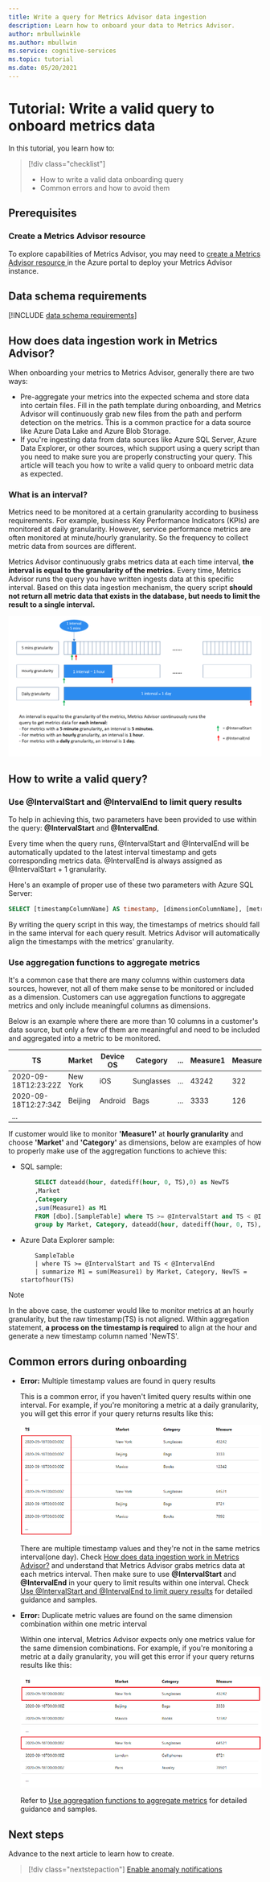 ```yaml
---
title: Write a query for Metrics Advisor data ingestion
description: Learn how to onboard your data to Metrics Advisor.
author: mrbullwinkle
ms.author: mbullwin
ms.service: cognitive-services
ms.topic: tutorial
ms.date: 05/20/2021	
---
```


<!--
Remove all the comments in this template before you sign-off or merge to the 
main branch.
-->

<!--
This template provides the basic structure of a tutorial article.
See the [tutorial guidance](contribute-how-to-mvc-tutorial.md) in our contributor guide.

To provide feedback on this template contact 
[the templates workgroup](mailto:templateswg@microsoft.com).
-->

<!-- 1. H1 
Required. Start with "Tutorial: ". Make the first word following "Tutorial: " a 
verb.
-->

# Tutorial: Write a valid query to onboard metrics data

<!-- 2. Introductory paragraph 
Required. Lead with a light intro that describes, in customer-friendly language, 
what the customer will learn, or do, or accomplish. Answer the fundamental “why 
would I want to do this?” question. Keep it short.
-->


<!-- 3. Tutorial outline 
Required. Use the format provided in the list below.
-->

In this tutorial, you learn how to:

> [!div class="checklist"]
> * How to write a valid data onboarding query
> * Common errors and how to avoid them

<!-- 4. Prerequisites 
Required. First prerequisite is a link to a free trial account if one exists. If there 
are no prerequisites, state that no prerequisites are needed for this tutorial.
-->

## Prerequisites

### Create a Metrics Advisor resource

To explore capabilities of Metrics Advisor, you may need to <a href="https://go.microsoft.com/fwlink/?linkid=2142156"  title="Create a Metrics Advisor resource"  target="_blank">create a Metrics Advisor resource </a> in the Azure portal to deploy your Metrics Advisor instance.

<!-- 5. H2s
Required. Give each H2 a heading that sets expectations for the content that follows. 
Follow the H2 headings with a sentence about how the section contributes to the whole.
-->

## Data schema requirements
<!-- Introduction paragraph -->

[!INCLUDE [data schema requirements](../includes/data-schema-requirements.md)]


## <span id="ingestion-work">How does data ingestion work in Metrics Advisor?</span>

When onboarding your metrics to Metrics Advisor, generally there are two ways: 
<!-- Introduction paragraph -->
- Pre-aggregate your metrics into the expected schema and store data into certain files. Fill in the path template during onboarding, and Metrics Advisor will continuously grab new files from the path and perform detection on the metrics. This is a common practice for a data source like Azure Data Lake and Azure Blob Storage.
- If you're ingesting data from data sources like Azure SQL Server, Azure Data Explorer, or other sources, which support using a query script than you need to make sure you are properly constructing your query. This article will teach you how to write a valid query to onboard metric data as expected. 


### What is an interval?

Metrics need to be monitored at a certain granularity according to business requirements. For example, business Key Performance Indicators (KPIs) are monitored at daily granularity. However, service performance metrics are often monitored at minute/hourly granularity. So the frequency to collect metric data from sources are different. 

Metrics Advisor continuously grabs metrics data at each time interval, **the interval is equal to the granularity of the metrics.** Every time, Metrics Advisor runs the query you have written ingests data at this specific interval. Based on this data ingestion mechanism, the query script **should not return all metric data that exists in the database, but needs to limit the result to a single interval.**

![Illustration that describes what is an interval](../media/tutorial/what-is-interval.png)

## How to write a valid query?
<!-- Introduction paragraph -->
### <span id="use-parameters"> Use @IntervalStart and @IntervalEnd to limit query results</span>

 To help in achieving this, two parameters have been provided to use within the query: **@IntervalStart** and **@IntervalEnd**. 

Every time when the query runs, @IntervalStart and @IntervalEnd will be automatically updated to the latest interval timestamp and gets corresponding metrics data. @IntervalEnd is always assigned as @IntervalStart + 1 granularity. 

Here's an example of proper use of these two parameters with Azure SQL Server: 

```SQL
SELECT [timestampColumnName] AS timestamp, [dimensionColumnName], [metricColumnName] FROM [sampleTable] WHERE [timestampColumnName] >= @IntervalStart and [timestampColumnName] < @IntervalEnd;
```

By writing the query script in this way, the timestamps of metrics should fall in the same interval for each query result. Metrics Advisor will automatically align the timestamps with the metrics' granularity. 

### <span id="use-aggregation"> Use aggregation functions to aggregate metrics</span>

It's a common case that there are many columns within customers data sources, however, not all of them make sense to be monitored or included as a dimension. Customers can use aggregation functions to aggregate metrics and only include meaningful columns as dimensions.

Below is an example where there are more than 10 columns in a customer's data source, but only a few of them are meaningful and need to be included and aggregated into a metric to be monitored. 

| TS | Market | Device OS | Category | ... | Measure1 | Measure2 | Measure3 |
| ----------|--------|-----------|----------|-----|----------|----------|----------|
| 2020-09-18T12:23:22Z | New York | iOS | Sunglasses | ...| 43242 | 322 | 54546|
| 2020-09-18T12:27:34Z | Beijing | Android | Bags | ...| 3333 | 126 | 67677 |
| ...

If customer would like to monitor **'Measure1'** at **hourly granularity** and choose **'Market'** and **'Category'** as dimensions, below are examples of how to properly make use of the aggregation functions to achieve this: 

- SQL sample: 

    ```sql
        SELECT dateadd(hour, datediff(hour, 0, TS),0) as NewTS
        ,Market
        ,Category
        ,sum(Measure1) as M1
        FROM [dbo].[SampleTable] where TS >= @IntervalStart and TS < @IntervalEnd
        group by Market, Category, dateadd(hour, datediff(hour, 0, TS),0)
    ```
- Azure Data Explorer sample:

    ```kusto
        SampleTable
        | where TS >= @IntervalStart and TS < @IntervalEnd
        | summarize M1 = sum(Measure1) by Market, Category, NewTS = startofhour(TS)
    ```    

> [!Note]
> In the above case, the customer would like to monitor metrics at an hourly granularity, but the raw timestamp(TS) is not aligned. Within aggregation statement, **a process on the timestamp is required** to align at the hour and generate a new timestamp column named 'NewTS'. 


## Common errors during onboarding

- **Error:** Multiple timestamp values are found in query results

    This is a common error, if you haven't limited query results within one interval. For example, if you're monitoring a metric at a daily granularity, you will get this error if your query returns results like this: 

    ![Screenshot that shows multiple timestamp values returned](../media/tutorial/multiple-timestamps.png)
    
    There are multiple timestamp values and they're not in the same metrics interval(one day). Check [How does data ingestion work in Metrics Advisor?](#ingestion-work) and understand that Metrics Advisor grabs metrics data at each metrics interval. Then make sure to use **@IntervalStart** and **@IntervalEnd** in your query to limit results within one interval. Check [Use @IntervalStart and @IntervalEnd to limit query results](#use-parameters) for detailed guidance and samples. 


- **Error:** Duplicate metric values are found on the same dimension combination within one metric interval
    
    Within one interval, Metrics Advisor expects only one metrics value for the same dimension combinations. For example, if you're monitoring a metric at a daily granularity, you will get this error if your query returns results like this:

    ![Screenshot that shows duplicate values returned](../media/tutorial/duplicate-values.png)

    Refer to [Use aggregation functions to aggregate metrics](#use-aggregation) for detailed guidance and samples. 

<!-- 7. Next steps
Required: A single link in the blue box format. Point to the next logical tutorial 
in a series, or, if there are no other tutorials, to some other cool thing the 
customer can do. 
-->

## Next steps

Advance to the next article to learn how to create.
> [!div class="nextstepaction"]
> [Enable anomaly notifications](enable-anomaly-notification.md)

<!--
Remove all the comments in this template before you sign-off or merge to the 
main branch.
